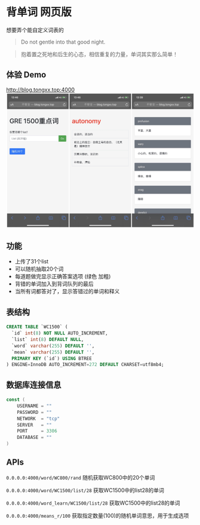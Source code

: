 # 背单词 网页版
想要弄个能自定义词表的

> Do not gentle into that good night.


> 抱着置之死地和后生的心态，相信重复的力量，单词其实那么简单！



## 体验 Demo
http://blog.tongxx.top:4000
![demo](https://raw.githubusercontent.com/IvyB/recite_word_web/master/demo.JPG)


## 功能
- 上传了31个list
- 可以随机抽取20个词
- 每道题做完显示正确答案选项 (绿色 加粗)
- 背错的单词加入到背词队列的最后
- 当所有词都答对了，显示答错过的单词和释义

## 表结构
``` sql
CREATE TABLE `WC1500` (
  `id` int(8) NOT NULL AUTO_INCREMENT,
  `list` int(8) DEFAULT NULL,
  `word` varchar(255) DEFAULT '',
  `mean` varchar(255) DEFAULT '',
  PRIMARY KEY (`id`) USING BTREE
) ENGINE=InnoDB AUTO_INCREMENT=272 DEFAULT CHARSET=utf8mb4;
```

## 数据库连接信息
```go
const (
	USERNAME = ""
	PASSWORD = ""
	NETWORK  = "tcp"
	SERVER   = ""
	PORT     = 3306
	DATABASE = ""
)
```

## APIs

`0.0.0.0:4000/word/WC800/rand` 
随机获取WC800中的20个单词

`0.0.0.0:4000/word/WC1500/list/28` 
获取WC1500中的list28的单词



`0.0.0.0:4000/word_learn/WC1500/list/28` 
获取WC1500中的list28的单词



`0.0.0.0:4000/means_r/100` 
获取指定数量(100)的随机单词意思，用于生成选项